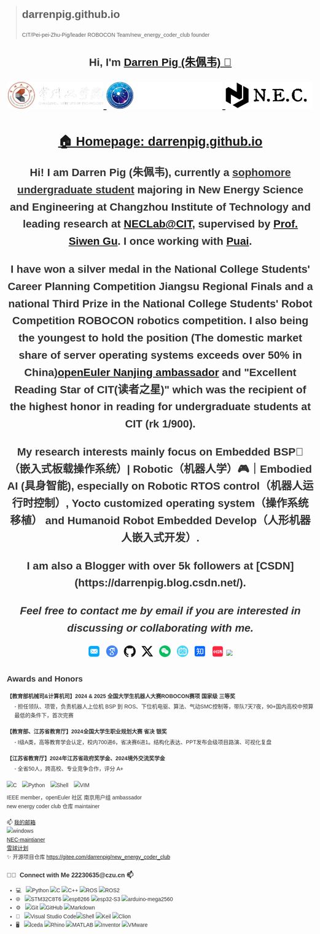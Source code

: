 > # darrenpig.github.io
> CIT/Pei-pei-Zhu-Pig/leader ROBOCON Team/new_energy_coder_club founder
<h1 align="center">
  Hi, I'm <a href="https://darrenpig.github.io/" target="_blank">Darren Pig (朱佩韦) 👋</a> <br>
<p align="center">
  <a href="https://darrenpig.github.io/" target="_blank">
    <img src="https://github.com/Darrenpig/darrenpig.github.io/blob/main/files/CIT_Logo.png" height="70px" style="margin-bottom:-1px">
  <a href="https://darrenpig.github.io/" target="_blank">
    <img src="https://github.com/Darrenpig/darrenpig.github.io/blob/main/files/CIT_PV_Logo.png" height="70px" style="margin-bottom:-1px">
  <a href="https://darrenpig.github.io/" target="_blank">
    <img src="./files/NEC_Logo_single.png" height="70px" style="margin-bottom:-1px">
</p>
<h3>🏠 <b>Homepage</b>: <a href="https://darrenpig.github.io" target="_blank">darrenpig.github.io</a></h3>
<p>Hi! I am <strong>Darren Pig (朱佩韦)</strong>, currently a <u>sophomore undergraduate student</u> majoring in  New Energy Science and Engineering at Changzhou Institute of Technology and leading research at <a href="https://gitee.com/darrenpig/new_energy_coder_club" target="_blank">NECLab@CIT</a>, supervised by <a href="https://gdxy.czu.cn/2025/0317/c9891a156178/page.htm">Prof. Siwen Gu</a>. I once working with <a href="https://gitee.com/pai_666">Puai</a>.</p>
<div style="magin-top: -10px"></div><p>I have won a silver medal in the <strong>National College Students' Career Planning Competition</strong> Jiangsu Regional Finals and a national Third Prize in the National College Students' Robot Competition ROBOCON robotics competition. I also being the youngest to hold the position <strong>(The domestic market share of server operating systems exceeds over 50% in China)<a href="https://www.openeuler.org/zh/community/user-group/detail/?name=%E5%8D%97%E4%BA%AC">openEuler Nanjing ambassador</a></strong> and <strong>"Excellent Reading Star of CIT(读者之星)"</strong> which was the recipient of the highest honor in reading for undergraduate students at CIT (rk 1/900).</p>
<div style="magin-top: -10px"></div><p>My research interests mainly focus on <b>Embedded BSP🐖（嵌入式板载操作系统）| Robotic（机器人学）🎮｜Embodied AI (具身智能)</b>, especially on Robotic RTOS control（机器人运行时控制）, Yocto customized operating system（操作系统移植） and Humanoid Robot Embedded Develop（人形机器人嵌入式开发）.</p>
<div style="magin-top: -10px"></div><p>I am also a Blogger with over 5k followers at [CSDN](https://darrenpig.blog.csdn.net/).</p>
<p><i style="color: var(--accent-color); display: inline;">Feel free to contact me by email if you are interested in discussing or collaborating with me.</i></p>
<p  style="margin-top: -10px;">
  <a href="mailto:22230635@czu.cn" target="_blank"><img src="./files/icon/email.png" height="32px" style="margin-bottom:-4px"></a>&nbsp;
  <a href="https://scholar.google.com/citations?user=nL93WMEAAAAJ&hl=en" target="_blank"><img src="./files/icon/google_scholar.png" height="30px" style="margin-bottom:-3px"></a>&nbsp;
  <a href="https://github.com/darrenpig" target="_blank"><img src="./files/icon/github_s.jpg" height="30px" style="margin-bottom:-3px"></a>&nbsp;
  <a href="[https://twitter.com/darrenpig](https://x.com/PeiWei_Pig)" target="_blank"><img src="./files/icon/X_icon.png" height="30px" style="margin-bottom:-3px"></a>&nbsp;
  <a href="./files/my_wechat.jpg" target="_blank"><img src="./files/icon/wechat.png" height="30px" style="margin-bottom:-3px"></a>&nbsp;
  <a href="https://space.bilibili.com/438904165?spm_id_from=333.337.0.0" target="_blank"><img src="./files/icon/bilibili.png" height="30px" style="margin-bottom:-3px"></a>&nbsp;
  <a href="https://www.zhihu.com/people/zhu-pei-wei-93" target="_blank"><img src="./files/icon/zhihu.png" height="30px" style="margin-bottom:-3px"></a>&nbsp; 
  <a href="https://www.xiaohongshu.com/user/profile/62f2899b000000001f0074f1" target="_blank"><img src="./files/icon/xiaohongshu.png" height="31px" style="margin-bottom:-4px"></a>
  <a href="https://visitorbadge.io/status?path=https%3A%2F%2Fdarrenpig.github.io%2F"><img src="https://api.visitorbadge.io/api/visitors?path=https%3A%2F%2Fdarrenpig.github.io%2F&label=Wacher%20Today&countColor=%23f47373" /></a>
</p>
<html lang="en">
    <title>Awards and Honors</title>
    <style>
        body {
            font-family: Arial, sans-serif;
            line-height: 1.6;
            color: #333;
            max-width: 800px;
            margin: 0 auto;
            padding: 20px;
        }
        .award {
            margin-bottom: 20px;
        }
        .award-title {
            font-weight: bold;
            margin-bottom: 5px;
        }
        .award-description {
            margin-left: 20px;
            margin-bottom: 10px;
        }
        .badge {
            display: inline-block;
            margin-right: 10px;
            margin-bottom: 10px;
        }
        .contact-info {
            margin-top: 20px;
        }
        .link {
            display: inline-block;
            margin-right: 10px;
            margin-bottom: 10px;
        }
    </style>
</head>
<body>
    <h2>Awards and Honors</h2>
    <div class="award">
        <div class="award-title">【教育部机械司&计算机司】2024 & 2025 全国大学生机器人大赛ROBOCON赛项 国家级 三等奖</div>
        <div class="award-description">- 担任领队、项管，负责机器人上位机 BSP 到 ROS、下位机电驱、算法、气动SMC控制等，带队7天7夜，90+国内高校中预算最低的条件下，首次完赛</div>
    </div>
    <div class="award">
        <div class="award-title">【教育部、江苏省教育厅】2024全国大学生职业规划大赛 省决 银奖</div>
        <div class="award-description">- I级A类，高等教育学会认定，校内700进6，省决赛6进1。结构化表达、PPT发布会级项目路演、可视化复盘</div>
    </div>
    <div class="award">
        <div class="award-title">【江苏省教育厅】2024年江苏省政府奖学金、2024境外交流奖学金</div>
        <div class="award-description">- 全省50人，跨高校、专业竞争合作，评分 A+</div>
    </div>
    <div class="skills">
        <img class="badge" src="https://img.shields.io/badge/-00599C?&logo=c&logoColor=white" alt="C">
        <img class="badge" src="https://img.shields.io/badge/-Python-8fcfd1?&logo=Python" alt="Python">
        <img class="badge" src="https://img.shields.io/badge/-Shell-black?&logo=Shell" alt="Shell">
        <img class="badge" src="https://img.shields.io/badge/-vim-black?&logo=vim" alt="VIM">
    </div>
    <div class="roles">
        <div>IEEE member，openEuler 社区 南京用户组 ambassador</div>
        <div>new energy coder club 仓库 maintainer</div>
    </div>
    <div class="contact-info">
        <div>📫 <a href="mailto:22230635@czu.cn">我的邮箱</a></div>
	<img src="https://img.shields.io/badge/Matebook14%20U7_32G-0071C5?style=for-the-badge&logo=intel&logoColor=white" alt="windows">
        <div><a href="https://gitee.com/darrenpig/new_energy_coder_club">NEC-maintianer</a></div>
        <div><a href="https://gitee.com/openeuler/yocto-meta-openeuler/issues/I90DOU#comment-loadder">雪球计划</a></div>
    </div>
        <div class="open-source">
        <div>✨ 开源项目仓库 <a href="https://gitee.com/darrenpig/new_energy_coder_club">https://gitee.com/darrenpig/new_energy_coder_club</a></div>
    </div>
</body>
 <h3> 🤝🏻 &nbsp;Connect with Me 22230635@czu.cn 📫</h3>
<body>
    <ul>
        <li>
            💻 &nbsp;
            <img src="https://img.shields.io/badge/-Python-333333?style=flat&logo=python" alt="Python">
            <img src="https://img.shields.io/badge/-C-333333?style=flat&logo=c&logoColor=007396" alt="C">
            <img src="https://img.shields.io/badge/-C++-333333?style=flat&logo=c%2B%2B&logoColor=00599C" alt="C++">
            <img src="https://img.shields.io/badge/-ROS-333333?style=flat&logo=ros" alt="ROS">
            <img src="https://img.shields.io/badge/-ROS2-333333?style=flat&logo=ros2" alt="ROS2">
        </li>
        <li>
            🌐 &nbsp;
            <img src="https://img.shields.io/badge/-STM32-333333?style=flat&logo=stmicroelectronics" alt="STM32C8T6">
            <img src="https://img.shields.io/badge/-esp8266-333333?style=flat&logo=esphome" alt="esp8266">
            <img src="https://img.shields.io/badge/-esp32-333333?style=flat&logo=esphome" alt="esp32-S3">
            <img src="https://img.shields.io/badge/-arduino-333333?style=flat&logo=arduino" alt="arduino-mega2560">
        </li>
        <li>
            ⚙️ &nbsp;
            <img src="https://img.shields.io/badge/Git-black?logo=git" alt="Git">
            <img src="https://img.shields.io/badge/Github-100000.svg?logo=github&logoColor=white" alt="GitHub">
            <img src="https://img.shields.io/badge/Markdown-000000.svg?logo=markdown&logoColor=white" alt="Markdown">
        </li>
        <li>
            🔧 &nbsp;
            <img src="https://img.shields.io/badge/-Visual%20Studio%20Code-333333?style=flat&logo=visual-studio-code&logoColor=007ACC" alt="Visual Studio Code"><img src="https://img.shields.io/badge/Shell_script-121011.svg?logo=gnu-bash&logoColor=white" alt="Shell">
            <img src="https://img.shields.io/badge/-Keil-333333?style=flat&logo=arm" alt="Keil">
            <img src="https://img.shields.io/badge/-Clion-333333?style=flat&logo=clion" alt="Clion">
	</li> 
        <li>
            🖥 &nbsp;
            <img src="https://img.shields.io/badge/-JLC_EDA-00599C?style=flat&logo=lceda" alt="lceda">
            <img src="https://img.shields.io/badge/-Rhino_8-333333?style=flat&logo=Rhino" alt="Rhino">
            <img src="https://img.shields.io/badge/-MATLAB-00599C?style=flat&logo=mathworks" alt="MATLAB">
            <img src="https://img.shields.io/badge/-Inventor-333333?style=flat&logo=autodesk" alt="Inventor">
	    <img src="https://img.shields.io/badge/VMware-231f20?style=for-the-badge&logo=VMware&logoColor=white" alt="VMware">
  	</li>
    </ul>
</body>
</html>